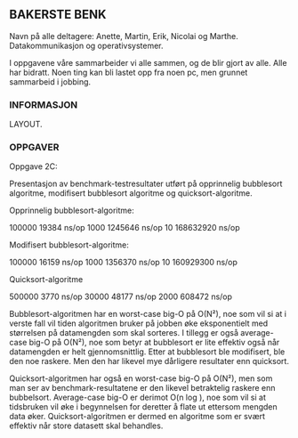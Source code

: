 

## BAKERSTE BENK
Navn på alle deltagere: Anette, Martin, Erik, Nicolai og Marthe.
Datakommunikasjon og operativsystemer.

I oppgavene våre sammarbeider vi alle sammen, og de blir gjort av alle. Alle har bidratt. Noen ting kan bli lastet opp fra noen pc, men grunnet sammarbeid i jobbing.


### INFORMASJON

LAYOUT.
 
### OPPGAVER


Oppgave 2C:

Presentasjon av benchmark-testresultater utført på opprinnelig bubblesort algoritme, modifisert bubblesort algoritme og quicksort-algoritme.

Opprinnelig bubblesort-algoritme:

100000	     19384 ns/op
1000	   1245646 ns/op
10	 168632920 ns/op



Modifisert bubblesort-algoritme:

100000	     16159 ns/op
1000	   1356370 ns/op
10	 160929300 ns/op



Quicksort-algoritme

500000	      3770 ns/op
30000	     48177 ns/op
2000	    608472 ns/op



Bubblesort-algoritmen har en worst-case big-O på O(N²), noe som vil si at i verste fall vil tiden algoritmen bruker på jobben øke eksponentielt med størrelsen på datamengden som skal sorteres. 
I tillegg er også average-case big-O på O(N²), noe som betyr at bubblesort er lite effektiv også når datamengden er helt gjennomsnittlig. 
Etter at bubblesort ble modifisert, ble den noe raskere. Men den har likevel mye dårligere resultater enn quicksort. 


Quicksort-algoritmen har også en worst-case big-O på O(N²), men som man ser av benchmark-resultatene er den likevel betraktelig raskere enn bubbelsort. 
Average-case big-O er derimot O(n log ), noe som vil si at tidsbruken vil øke i begynnelsen for deretter å flate ut ettersom mengden data øker. Quicksort-algoritmen er dermed en algoritme som er svært effektiv når store datasett skal behandles.



